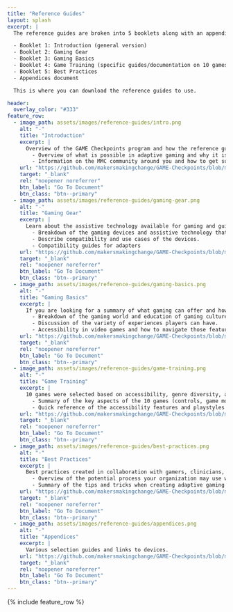 ```yaml
---
title: "Reference Guides"
layout: splash
excerpt: |
  The reference guides are broken into 5 booklets along with an appendices document:

  - Booklet 1: Introduction (general version)
  - Booklet 2: Gaming Gear
  - Booklet 3: Gaming Basics
  - Booklet 4: Game Training (specific guides/documentation on 10 games)
  - Booklet 5: Best Practices
  - Appendices document

  This is where you can download the reference guides to use.

header:
  overlay_color: "#333"
feature_row:
  - image_path: assets/images/reference-guides/intro.png
    alt: "-"
    title: "Introduction"
    excerpt: |
      Overview of the GAME Checkpoints program and how the reference guides work.
        - Overview of what is possible in adaptive gaming and why it is important.
        - Information on the MMC community around you and how to get support.
    url: "https://github.com/makersmakingchange/GAME-Checkpoints/blob/main/Reference_Guide_Booklets/Booklet%201%20-%20General%20Intro%20-%20v1.pdf"
    target: "_blank"
    rel: "noopener noreferrer"
    btn_label: "Go To Document"
    btn_class: "btn--primary"
  - image_path: assets/images/reference-guides/gaming-gear.png
    alt: "-"
    title: "Gaming Gear"
    excerpt: |
      Learn about the assistive technology available for gaming and guides on how to use them.
        - Breakdown of the gaming devices and assistive technology that is used in adaptive gaming.
        - Describe compatibility and use cases of the devices.
        - Compatibility guides for adapters
    url: "https://github.com/makersmakingchange/GAME-Checkpoints/blob/main/Reference_Guide_Booklets/Booklet%202%20-%20Gaming%20Gear%20-%20v1.pdf"
    target: "_blank"
    rel: "noopener noreferrer"
    btn_label: "Go To Document"
    btn_class: "btn--primary"
  - image_path: assets/images/reference-guides/gaming-basics.png
    alt: "-"
    title: "Gaming Basics"
    excerpt: |
      If you are looking for a summary of what gaming can offer and how to use this knowledge in gaming sessions.
        - Breakdown of the gaming world and education of gaming culture.
        - Discussion of the variety of experiences players can have.
        - Accessibility in video games and how to navigate those features.
    url: "https://github.com/makersmakingchange/GAME-Checkpoints/blob/main/Reference_Guide_Booklets/Booklet%203%20-%20Gaming%20Basics%20-%20v1.pdf" 
    target: "_blank"
    rel: "noopener noreferrer"
    btn_label: "Go To Document"
    btn_class: "btn--primary"
  - image_path: assets/images/reference-guides/game-training.png
    alt: "-"
    title: "Game Training"
    excerpt: |
      10 games were selected based on accessibility, genre diversity, and availability.
        - Summary of the key aspects of the 10 games (controls, game modes, settings, etc)
        - Quick reference of the accessibility features and playstyles of the games.
    url: "https://github.com/makersmakingchange/GAME-Checkpoints/blob/main/Reference_Guide_Booklets/Booklet%204%20-%20Game%20Training%20-%20v1.pdf"
    target: "_blank"
    rel: "noopener noreferrer"
    btn_label: "Go To Document"
    btn_class: "btn--primary"
  - image_path: assets/images/reference-guides/best-practices.png
    alt: "-"
    title: "Best Practices"
    excerpt: |
      Best practices created in collaboration with gamers, clinicians, and MMC team with years of experience in conducting adaptive gaming sessions.
        - Overview of the potential process your organization may use with a gamer visiting your space.
        - Summary of the tips and tricks when creating adaptive gaming setup.
    url: "https://github.com/makersmakingchange/GAME-Checkpoints/blob/main/Reference_Guide_Booklets/Booklet%205%20-%20Best%20Practices%20-%20v1.pdf"
    target: "_blank"
    rel: "noopener noreferrer"
    btn_label: "Go To Document"
    btn_class: "btn--primary"
  - image_path: assets/images/reference-guides/appendices.png
    alt: "-"
    title: "Appendices"
    excerpt: |
      Various selection guides and links to devices.
    url: "https://github.com/makersmakingchange/GAME-Checkpoints/blob/main/Reference_Guide_Booklets/Appendicies%20-%20v1.pdf"
    target: "_blank"
    rel: "noopener noreferrer"
    btn_label: "Go To Document"
    btn_class: "btn--primary"
---
```


{% include feature_row %}